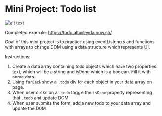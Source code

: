 # Mini Project: Todo list

![alt text](https://blog.wunnle.com/u/todo.jpg "todo list")

Completed example: https://todo.altunleyda.now.sh/

Goal of this mini-project is to practice using eventListeners and functions with arrays to change DOM using a data structure which represents UI.

Instructions: 

1. Create a data array containing todo objects which have two properties: text, which will be a string and isDone which is a boolean. Fill it with some data.
2. Using `forEach` show a `.todo` div for each object in your data array on page.
3. When user clicks on a `.todo` toggle the `isDone` property representing that `.todo` and update DOM
4. When user submits the form, add a new todo to your data array and update the DOM
